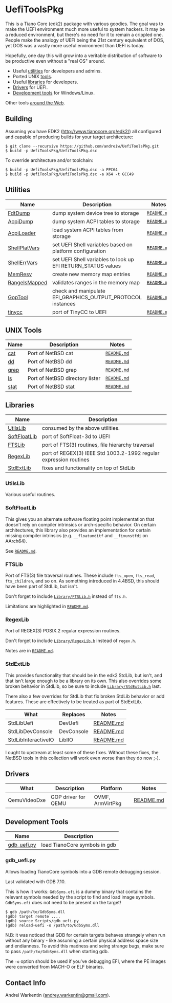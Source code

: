 UefiToolsPkg
============

This is a Tiano Core (edk2) package with various goodies. The
goal was to make the UEFI environment much more useful
to system hackers. It may be a reduced environment, but
there's no need for it to remain a crippled one. People
make the analogy of UEFI being the 21st century equivalent
of DOS, yet DOS was a vastly more useful environment than
UEFI is today.

Hopefully, one day this will grow into a veritable
distribution of software to be productive even
without a "real OS" around.

* Useful [utilities](#utilities) for developers and admins.
* Ported UNIX [tools](#unix-tools).
* Useful [libraries](#libraries) for developers.
* [Drivers](#drivers) for UEFI.
* [Development tools](#development-tools) for Windows/Linux.

Other tools [around the Web](OTHER.md).

Building
--------

Assuming you have EDK2 (http://www.tianocore.org/edk2/)
all configured and capable of producing builds for your
target architecture:

    $ git clone --recursive https://github.com/andreiw/UefiToolsPkg.git
    $ build -p UefiToolsPkg/UefiToolsPkg.dsc

To override architecture and/or toolchain:

    $ build -p UefiToolsPkg/UefiToolsPkg.dsc -a PPC64
    $ build -p UefiToolsPkg/UefiToolsPkg.dsc -a X64 -t GCC49

Utilities
---------

Name | Description | Notes
---|---|---
[FdtDump](Applications/FdtDump) | dump system device tree to storage | [`README.md`](Applications/FdtDump/README.md)
[AcpiDump](Applications/AcpiDump) | dump system ACPI tables to storage | [`README.md`](Applications/AcpiDump/README.md)
[AcpiLoader](Applications/AcpiLoader) | load system ACPI tables from storage | [`README.md`](Applications/AcpiLoader/README.md)
[ShellPlatVars](Applications/ShellPlatVars) | set UEFI Shell variables based on platform configuration | [`README.md`](Applications/ShellPlatVars/README.md)
[ShellErrVars](Applications/ShellErrVars) | set UEFI Shell variables to look up EFI RETURN_STATUS values | [`README.md`](Applications/ShellErrVars/README.md)
[MemResv](Applications/MemResv) | create new memory map entries | [`README.md`](Applications/MemResv/README.md)
[RangeIsMapped](Applications/RangeIsMapped) | validates ranges in the memory map | [`README.md`](Applications/RangeIsMapped/README.md)
[GopTool](Applications/GopTool) | check and manipulate EFI_GRAPHICS_OUTPUT_PROTOCOL instances | [`README.md`](Applications/GopTool/README.md)
[tinycc](https://github.com/andreiw/tinycc) | port of TinyCC to UEFI | [`README.md`](https://github.com/andreiw/tinycc/blob/mob/README.md#tcc-in-uefi)

UNIX Tools
----------

Name | Description | Notes
---|---|---
[cat](Applications/cat) | Port of NetBSD cat | [`README.md`](Applications/cat/README.md)
[dd](Applications/dd) | Port of NetBSD dd | [`README.md`](Applications/dd/README.md)
[grep](Applications/grep) | Port of NetBSD grep | [`README.md`](Applications/grep/README.md)
[ls](Applications/ls) | Port of NetBSD directory lister | [`README.md`](Applications/ls/README.md)
[stat](Applications/stat) | Port of NetBSD stat | [`README.md`](Applications/stat/README.md)

Libraries
---------

Name | Description
---|---
[UtilsLib](#utilslib) | consumed by the above utilities.
[SoftFloatLib](#softfloatlib) | port of SoftFloat-3d to UEFI
[FTSLib](#ftslib) | port of FTS(3) routines, file hierarchy traversal
[RegexLib](#regexlib) | port of REGEX(3) IEEE Std 1003.2-1992 regular expression routines
[StdExtLib](#stdextlib) | fixes and functionality on top of StdLib

### UtilsLib

Various useful routines.

### SoftFloatLib

This gives you an alternate software floating point implementation that doesn't
rely on compiler intrinsics or arch-specific behavior. On
certain architectures, this library also provides an implementation
for certain missing compiler intrinsics (e.g. `__floatunditf` and
`__fixunstfdi` on AArch64).

See [`README.md`](Library/SoftFloatLib/README.md).

### FTSLib

Port of FTS(3) file traversal routines. These include
`fts_open`, `fts_read`, `fts_children`, and so on. As something
introduced in 4.4BSD, this should have been part of StdLib,
but isn't.

Don't forget to include [`Library/FTSLib.h`](Include/Library/FTSLib.h) instead of `fts.h`.

Limitations are highlighted in [`README.md`](Library/FTSLib/README.md).

### RegexLib

Port of REGEX(3) POSIX.2 regular expression routines.

Don't forget to include [`Library/RegexLib.h`](Include/Library/RegexLib.h) instead of `regex.h`.

Notes are in [`README.md`](Library/RegexLib/README.md).

### StdExtLib

This provides functionality that should be in the edk2 StdLib, but isn't, and that
isn't large enough to be a library on its own. This also overrides
some broken behavior in StdLib, so be sure to include
[`Library/StdExtLib.h`](Include/Library/StdExtLib.h) last.

There also a few overrides for StdLib that fix broken StdLib
behavior or add features. These are effectively to be treated
as part of StdExtLib.

What | Replaces | Notes
--- | --- | ---
StdLibUefi | DevUefi | [README.md](Library/StdLibUefi/README.md)
StdLibDevConsole | DevConsole | [README.md](Library/StdLibDevConsole/README.md)
StdLibInteractiveIO | LibIIO | [README.md](Library/StdLibInteractiveIO/README.md)

I ought to upstream at least some of these fixes. Without these fixes, the
NetBSD tools in this collection will work even worse than they do now ;-).

Drivers
-------

What | Description | Platform | Notes
--- | --- | --- | ---
QemuVideoDxe | GOP driver for QEMU | OVMF, ArmVirtPkg | [README.md](Drivers/QemuVideoDxe/README.md)

Development Tools
-----------------

Name | Description
---|---
[gdb_uefi.py](#gdb_uefipy) | load TianoCore symbols in gdb

### gdb_uefi.py

Allows loading TianoCore symbols into a GDB remote
debugging session.

Last validated with GDB 7.10.

This is how it works: `GdbSyms.efi` is a dummy binary that
contains the relevant symbols needed by the script
to find and load image symbols. `GdbSyms.efi` does not
need to be present on the target!

    $ gdb /path/to/GdbSyms.dll
    (gdb) target remote ....
    (gdb) source Scripts/gdb_uefi.py
    (gdb) reload-uefi -o /path/to/GdbSyms.dll

N.B: it was noticed that GDB for certain targets behaves strangely
when run without any binary - like assuming a certain physical
address space size and endianness. To avoid this madness and
seing strange bugs, make sure to pass `/path/to/GdbSyms.dll`
when starting gdb.

The `-o` option should be used if you've debugging EFI, where the PE
images were converted from MACH-O or ELF binaries.

Contact Info
------------

Andrei Warkentin (andrey.warkentin@gmail.com).

